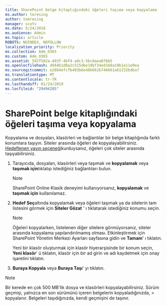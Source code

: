 ```yaml
---
title: SharePoint belge kitaplığındaki öğeleri taşıma veya kopyalama
ms.author: toresing
author: tomresing
manager: scotv
ms.date: 5/24/2018
ms.audience: Admin
ms.topic: article
ROBOTS: NOINDEX, NOFOLLOW
localization_priority: Priority
ms.collection: Adm_O365
ms.custom: Adm_O365
ms.assetid: 592f502a-493f-4bf4-adc3-5bc8aea87bb5
ms.openlocfilehash: d944b1d8a2c515dbe19bf34ed168a19b1e11e9ea
ms.sourcegitcommit: e2864efcfb493b6e46b662b746661a61232bdba7
ms.translationtype: MT
ms.contentlocale: tr-TR
ms.lasthandoff: 01/24/2019
ms.locfileid: "29494285"
---
```

# <a name="copy-or-move-items-in-a-sharepoint-document-library"></a>SharePoint belge kitaplığındaki öğeleri taşıma veya kopyalama

Kopyalama ve dosyaları, klasörleri ve bağlantılar bir belge kitaplığında farklı konumlara taşıyın. Siteler arasında öğeleri de kopyalayabilirsiniz. [Hedeflenen yayın seçeneği](https://go.microsoft.com/fwlink/?linkid=622980)kurduysanız, öğeleri çok siteler arasında taşıyabilirsiniz.
  
1. Tarayıcıda, dosyaları, klasörleri veya taşımak ve **kopyalamak** veya **taşımak için**tıklatıp istediğiniz bağlantıları bulun.
    
    > [!NOTE]
    > SharePoint Online Klasik deneyimi kullanıyorsanız, **kopyalamak** ve **taşımak için** kullanılamaz. 
  
2. **Hedef Seç**altında kopyalamak veya öğeleri taşımak ya da sitelerin tam listesini görmek için **Siteler Gözat** ' ı tıklatarak istediğiniz konumu seçin. 
    
    > [!NOTE]
    > Öğeleri kopyalarken, listelenen diğer sitelere görmüyorsanız, siteler arasında kopyalama yapılandırılmamış olması. Etkinleştirmek için SharePoint Yönetim Merkezi Ayarları sayfasına gidin ve **Tamam**' ı tıklatın. 
  
    Yeni bir klasör oluşturmak için klasör hiyerarşisinde bir konum seçin, **Yeni klasör**' ü tıklatın, klasör için bir ad girin ve adı kaydetmek için onay işaretini tıklatın.
    
3. **Buraya Kopyala** veya **Buraya Taşı**' yı tıklatın.
    
> [!NOTE]
>  Bir kerede en çok 500 MB'lik dosya ve klasörleri kopyalayabilirsiniz. Sürüm geçmişi, yalnızca en son sürümünü içeren belgelerin kopyaladığınızda, > kopyalanır. Belgeleri taşıdığınızda, kendi geçmişini de taşınır. 
  

